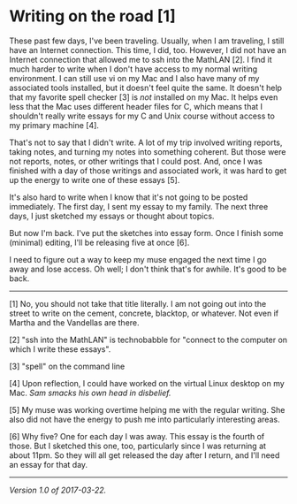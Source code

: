 Writing on the road [1]
=======================

These past few days, I've been traveling.  Usually, when I am traveling,
I still have an Internet connection.  This time, I did, too.  However,
I did not have an Internet connection that allowed me to ssh into the
MathLAN [2].  I find it much harder to write when I don't have access to
my normal writing environment.  I can still use vi on my Mac and I also
have many of my associated tools installed, but it doesn't feel quite
the same.  It doesn't help that my favorite spell checker [3] is *not*
installed on my Mac.  It helps even less that the Mac uses different
header files for C, which means that I shouldn't really write essays for
my C and Unix course without access to my primary machine [4].

That's not to say that I didn't write.  A lot of my trip involved
writing reports, taking notes, and turning my notes into something
coherent.  But those were not reports, notes, or other writings that
I could post.  And, once I was finished with a day of those writings
and associated work, it was hard to get up the energy to write one
of these essays [5].  

It's also hard to write when I know that it's not going to be posted
immediately.  The first day, I sent my essay to my family.  The next
three days, I just sketched my essays or thought about topics.

But now I'm back.  I've put the sketches into essay form.  Once I finish
some (minimal) editing, I'll be releasing five at once [6].

I need to figure out a way to keep my muse engaged the next time I go
away and lose access.  Oh well; I don't think that's for awhile.  It's
good to be back.

---

[1] No, you should not take that title literally.  I am not going
out into the street to write on the cement, concrete, blacktop, or
whatever.  Not even if Martha and the Vandellas are there.

[2] "ssh into the MathLAN" is technobabble for "connect to the computer
on which I write these essays".

[3] "spell" on the command line

[4] Upon reflection, I could have worked on the virtual Linux desktop
on my Mac.  *Sam smacks his own head in disbelief.*

[5] My muse was working overtime helping me with the regular writing.
She also did not have the energy to push me into particularly interesting
areas.

[6] Why five?  One for each day I was away.  This essay is the fourth of
those.  But I sketched this one, too, particularly since I was returning
at about 11pm.  So they will all get released the day after I return,
and I'll need an essay for that day.

---

*Version 1.0 of 2017-03-22.*
